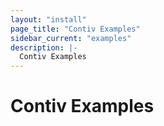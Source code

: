 ```yaml
---
layout: "install"
page_title: "Contiv Examples"
sidebar_current: "examples"
description: |-
  Contiv Examples
---
```


# Contiv Examples
